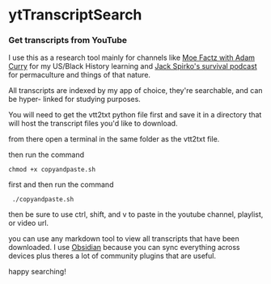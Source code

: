 # ytTranscriptSearch
### Get transcripts from YouTube


I use this as a research tool mainly for channels like [Moe Factz with Adam Curry](https://www.youtube.com/channel/UC00YFNgWmjrh1gNBi2tmdmA) for 
my US/Black History learning and [Jack Spirko's survival podcast](https://www.youtube.com/user/survivalpodcasting) for permaculture and 
things of that nature.

All transcripts are indexed by my app of choice, they're searchable, and can be hyper-
linked for studying purposes. 



You will need to get the vtt2txt python file first and save it in a directory that will
host the transcript files you'd like to download. 

from there open a terminal in the same folder as the vtt2txt file.

then run the command 

```chmod +x copyandpaste.sh```

first and then run the command

``` ./copyandpaste.sh```


then be sure to use ctrl, shift, and v to paste in the youtube channel, playlist, or video
url.

you can use any markdown tool to view all transcripts that have been downloaded.
I use [Obsidian](https://obsidian.md/) because you can sync everything across devices plus theres a lot of community
plugins that are useful. 

happy searching!
